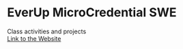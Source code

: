 # EverUp MicroCredential SWE
Class activities and projects </br>
[Link to the Website](https://tahminam.github.io/EverUp_MicroCredential_SWE/)

